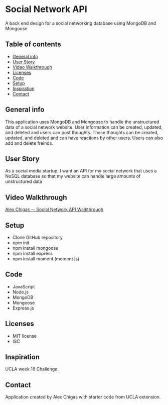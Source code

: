 # Social Network API
A back end design for a social networking database using MongoDB and Mongoose

## Table of contents
* [General info](#general-info)
* [User Story](#user_story)
* [Video Walkthrough](#video_walkthrough)
* [Licenses](#licenses)
* [Code](#code)
* [Setup](#setup)
* [Inspiration](#inspiration)
* [Contact](#contact)

## General info
This application uses MongoDB and Mongoose to handle the unstructured data of a social network website. User information can be created, updated, and deleted and users can post thoughts. These thoughts can be created, updated, and deleted and can have reactions by other users. Users can also add and delete freinds. 

## User Story
As a social media startup, I want an API for my social network that uses a NoSQL database so that my website can handle large amounts of unstructured data

## Video Walkthrough 
[Alex Chigas -- Social Network API Walkthrough]()

## Setup
* Clone GitHub repository 
* npm init
* npm install mongoose
* npm install express
* npm install moment (moment.js)

## Code
* JavaScript
* Node.js
* MongoDB
* Mongoose
* Express.js

## Licenses
* MIT license
* ISC

## Inspiration
UCLA week 18 Challenge. 

## Contact
Application created by Alex Chigas with starter code from UCLA extension. 
